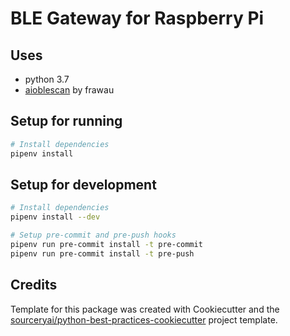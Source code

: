 # BLE Gateway for Raspberry Pi

## Uses
- python 3.7
- [aioblescan](https://github.com/frawau/aioblescan) by frawau

## Setup for running
```sh
# Install dependencies
pipenv install
```

## Setup for development
```sh
# Install dependencies
pipenv install --dev

# Setup pre-commit and pre-push hooks
pipenv run pre-commit install -t pre-commit
pipenv run pre-commit install -t pre-push
```

## Credits
Template for this package was created with Cookiecutter and the [sourceryai/python-best-practices-cookiecutter](https://github.com/sourceryai/python-best-practices-cookiecutter) project template.
